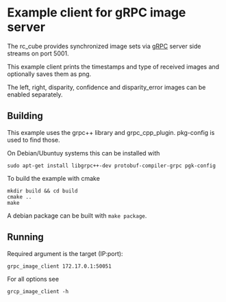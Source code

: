 Example client for gRPC image server
====================================

The rc_cube provides synchronized image sets via [gRPC](https://grpc.io/) server side streams on port 5001.

This example client prints the timestamps and type of received images and optionally saves them as png.

The left, right, disparity, confidence and disparity_error images can be enabled separately.

Building
--------

This example uses the grpc++ library and grpc_cpp_plugin. pkg-config is used to find those.

On Debian/Ubuntuy systems this can be installed with

    sudo apt-get install libgrpc++-dev protobuf-compiler-grpc pgk-config

To build the example with cmake

    mkdir build && cd build
    cmake ..
    make

A debian package can be built with `make package`.

Running
-------

Required argument is the target (IP:port):

    grpc_image_client 172.17.0.1:50051

For all options see

    grcp_image_client -h
